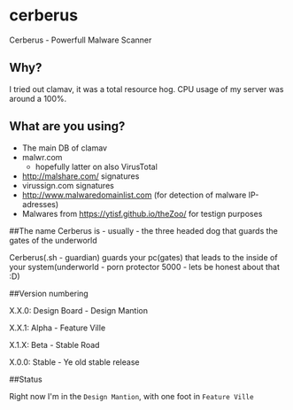 # cerberus
Cerberus - Powerfull Malware Scanner

## Why?

I tried out clamav, it was a total resource hog. CPU usage of my server was around a 100%.

## What are you using?
 
 - The main DB of clamav
 - malwr.com 
   - hopefully latter on also VirusTotal
 - http://malshare.com/ signatures
 - virussign.com signatures
 - http://www.malwaredomainlist.com (for detection of malware IP-adresses)
 - Malwares from https://ytisf.github.io/theZoo/ for testign purposes
 
##The name
Cerberus is - usually - the three headed dog that guards the gates of the underworld

Cerberus(.sh - guardian) guards your pc(gates) that leads to the inside of your system(underworld - porn protector 5000 - lets be honest about that :D)

##Version numbering

X.X.0: Design Board	  - Design Mantion

X.X.1: Alpha			       - Feature Ville

X.1.X: Beta			        - Stable Road

X.0.0: Stable			      - Ye old stable release

##Status

Right now I'm in the `Design Mantion`, with one foot in `Feature Ville`

